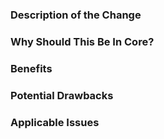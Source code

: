 ### Description of the Change

### Why Should This Be In Core?

### Benefits

### Potential Drawbacks

### Applicable Issues